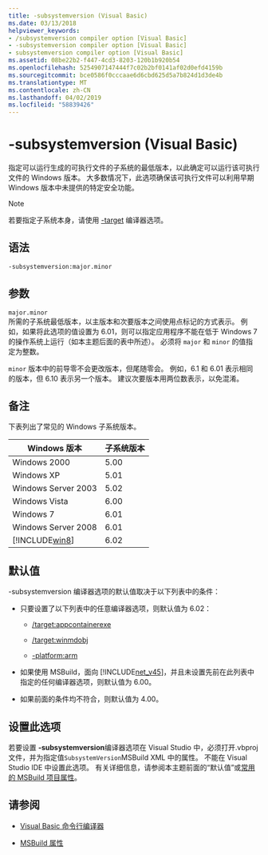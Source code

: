 ```yaml
---
title: -subsystemversion (Visual Basic)
ms.date: 03/13/2018
helpviewer_keywords:
- /subsystemversion compiler option [Visual Basic]
- -subsystemversion compiler option [Visual Basic]
- subsystemversion compiler option [Visual Basic]
ms.assetid: 08be22b2-f447-4cd3-8203-120b1b920b54
ms.openlocfilehash: 5254907147444f7c02b2bf0141af02d0efd4159b
ms.sourcegitcommit: bce0586f0cccaae6d6cbd625d5a7b824d1d3de4b
ms.translationtype: MT
ms.contentlocale: zh-CN
ms.lasthandoff: 04/02/2019
ms.locfileid: "58839426"
---
```

# <a name="-subsystemversion-visual-basic"></a>-subsystemversion (Visual Basic)
指定可以运行生成的可执行文件的子系统的最低版本，以此确定可以运行该可执行文件的 Windows 版本。 大多数情况下，此选项确保该可执行文件可以利用早期 Windows 版本中未提供的特定安全功能。  
  
> [!NOTE]
>  若要指定子系统本身，请使用 [-target](../../../csharp/language-reference/compiler-options/target-compiler-option.md) 编译器选项。  
  
## <a name="syntax"></a>语法  
  
```vb  
-subsystemversion:major.minor  
```  
  
## <a name="parameters"></a>参数  
 `major.minor`  
 所需的子系统最低版本，以主版本和次要版本之间使用点标记的方式表示。 例如，如果将此选项的值设置为 6.01，则可以指定应用程序不能在低于 Windows 7 的操作系统上运行（如本主题后面的表中所述）。 必须将 `major` 和 `minor` 的值指定为整数。  
  
 `minor` 版本中的前导零不会更改版本，但尾随零会。 例如，6.1 和 6.01 表示相同的版本，但 6.10 表示另一个版本。 建议次要版本用两位数表示，以免混淆。  
  
## <a name="remarks"></a>备注  
 下表列出了常见的 Windows 子系统版本。  
  
|Windows 版本|子系统版本|  
|---------------------|-----------------------|  
|Windows 2000|5.00|  
|Windows XP|5.01|  
|Windows Server 2003|5.02|  
|Windows Vista|6.00|  
|Windows 7|6.01|  
|Windows Server 2008|6.01|  
|[!INCLUDE[win8](~/includes/win8-md.md)]|6.02|  
  
## <a name="default-values"></a>默认值  
 -subsystemversion 编译器选项的默认值取决于以下列表中的条件：  
  
-   只要设置了以下列表中的任意编译器选项，则默认值为 6.02：  
  
    -   [/target:appcontainerexe](../../../visual-basic/reference/command-line-compiler/target.md)  
  
    -   [/target:winmdobj](../../../visual-basic/reference/command-line-compiler/target.md)  
  
    -   [-platform:arm](../../../visual-basic/reference/command-line-compiler/platform.md)  
  
-   如果使用 MSBuild，面向 [!INCLUDE[net_v45](~/includes/net-v45-md.md)]，并且未设置先前在此列表中指定的任何编译器选项，则默认值为 6.00。  
  
-   如果前面的条件均不符合，则默认值为 4.00。  
  
## <a name="setting-this-option"></a>设置此选项  
 若要设置 **-subsystemversion**编译器选项在 Visual Studio 中，必须打开.vbproj 文件，并为指定值`SubsystemVersion`MSBuild XML 中的属性。 不能在 Visual Studio IDE 中设置此选项。 有关详细信息，请参阅本主题前面的“默认值”或[常用的 MSBuild 项目属性](/visualstudio/msbuild/common-msbuild-project-properties)。  
  

  
## <a name="see-also"></a>请参阅

- [Visual Basic 命令行编译器](../../../visual-basic/reference/command-line-compiler/index.md)

- [MSBuild 属性](/visualstudio/msbuild/msbuild-properties)
